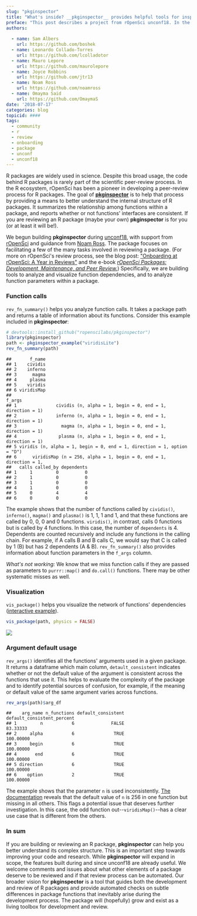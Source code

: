 ```yaml
---
slug: "pkginspector"
title: "What's inside? __pkginspector__ provides helpful tools for inspecting package contents"
preface: "This post describes a project from rOpenSci unconf18. In the spirit of exploration and experimentation at our unconferences, projects are not necessarily finished products or in scope for rOpenSci packages."
authors:
    
  - name: Sam Albers
    url: https://github.com/boshek
  - name: Leonardo Collado-Torres
    url: https://github.com/lcolladotor
  - name: Mauro Lepore
    url: https://github.com/maurolepore
  - name: Joyce Robbins
    url: https://github.com/jtr13
  - name: Noam Ross
    url: https://github.com/noamross
  - name: Omayma Said
    url: https://github.com/OmaymaS   
date: '2018-07-17'
categories: blog
topicid: ####
tags:
  - community
  - r
  - review
  - onboarding
  - package
  - unconf
  - unconf18
---
```


R packages are widely used in science. Despite this broad usage, the code behind R packages is rarely part of the scientific peer-review process. In the R ecosystem, rOpenSci has been a pioneer in developing a peer-review process for R packages. The goal of [__pkginspector__](https://github.com/ropenscilabs/pkginspector/) is to help that process by providing a means to better understand the internal structure of R packages. It summarizes the relationship among functions within a package, and reports whether or not functions' interfaces are consistent. If you are reviewing an R package (maybe your own) __pkginspector__ is for you (or at least it will be!).

We begun building __pkginspector__ during [unconf18](http://unconf18.ropensci.org/), with support from [rOpenSci](https://ropensci.org/) and guidance from [Noam Ross](https://github.com/noamross). The package focuses on facilitating a few of the many tasks involved in reviewing a package. (For more on rOpenSci's review process, see the blog post: ["Onboarding at rOpenSci: A Year in Reviews"](https://ropensci.org/blog/2016/03/28/software-review/) and the e-book [*rOpenSci Packages: Development, Maintenance, and Peer Review.*](https://ropensci.github.io/dev_guide/)) Specifically, we are building tools to analyze and visualize function dependencies, and to analyze function parameters within a package.

### Function calls

`rev_fn_summary()` helps you analyze function calls. It takes a package path and returns a table of information about its functions. Consider this example included in __pkginspector__:


```r
# devtools::install_github("ropenscilabs/pkginspector")
library(pkginspector)
path <- pkginspector_example("viridisLite")
rev_fn_summary(path)
```

```
##       f_name
## 1    cividis
## 2    inferno
## 3      magma
## 4     plasma
## 5    viridis
## 6 viridisMap
##                                                                     f_args
## 1               cividis (n, alpha = 1, begin = 0, end = 1, direction = 1) 
## 2               inferno (n, alpha = 1, begin = 0, end = 1, direction = 1) 
## 3                 magma (n, alpha = 1, begin = 0, end = 1, direction = 1) 
## 4                plasma (n, alpha = 1, begin = 0, end = 1, direction = 1) 
## 5 viridis (n, alpha = 1, begin = 0, end = 1, direction = 1, option = "D") 
## 6      viridisMap (n = 256, alpha = 1, begin = 0, end = 1, direction = 1, 
##   calls called_by dependents
## 1     1         0          0
## 2     1         0          0
## 3     1         0          0
## 4     1         0          0
## 5     0         4          4
## 6     0         0          0
```



The example shows that the number of functions called by `cividis()`, `inferno()`, `magma()` and `plasma()` is 1, 1, 1 and 1, and that these functions are called by 0, 0, 0 and 0 functions. `viridis()`, in contrast, calls 0 functions but is called by 4 functions. In this case, the number of `dependents` is 4. Dependents are counted recursively and include any functions in the calling chain. For example, if A calls B and B calls C, we would say that C is called by 1 (B) but has 2 dependents (A & B). `rev_fn_summary()` also provides information about function parameters in the `f_args` column.

*What's not working:* We know that we miss function calls if they are passed as parameters to `purrr::map()` and `do.call()` functions. There may be other systematic misses as well.

### Visualization

`vis_package()` helps you visualize the network of functions' dependencies ([interactive example](http://rpubs.com/jtr13/vis_package)).


```r
vis_package(path, physics = FALSE)
```

![](img/blog-images/2018-07-17-pkginspector/viridisLite.png)

### Argument default usage

`rev_args()` identifies all the functions' arguments used in a given package. It returns a dataframe which main column, `detault_consistent` indicates whether or not the default value of the argument is consistent across the functions that use it. This helps to evaluate the complexity of the package and to identify potential sources of confusion, for example, if the meaning or default value of the same argument varies across functions.


```r
rev_args(path)$arg_df
```

```
##    arg_name n_functions default_consistent default_consistent_percent
## 1         n           6              FALSE                   83.33333
## 2     alpha           6               TRUE                  100.00000
## 3     begin           6               TRUE                  100.00000
## 4       end           6               TRUE                  100.00000
## 5 direction           6               TRUE                  100.00000
## 6    option           2               TRUE                  100.00000
```

The example shows that the parameter `n` is used inconsistently. [The documentation](https://github.com/sjmgarnier/viridisLite/blob/master/R/viridis.R) reveals that the default value of `n` is 256 in one function but missing in all others. This flags a potential issue that deserves further investigation. In this case, the odd function out--`viridisMap()`--has a clear use case that is different from the others.

### In sum

If you are building or reviewing an R package, __pkginspector__ can help you better understand its complex structure. This is an important step towards improving your code and research. While __pkginspector__ will expand in scope, the features built during and since unconf18 are already useful. We welcome comments and issues about what other elements of a package deserve to be reviewed and if that review process can be automated. Our broader vision for __pkginspector__ is a tool that guides both the development and review of R packages and provide automated checks on subtle differences in package functions that inevitably arise during the development process. The package will (hopefully) grow and exist as a living toolbox for development and review. 
